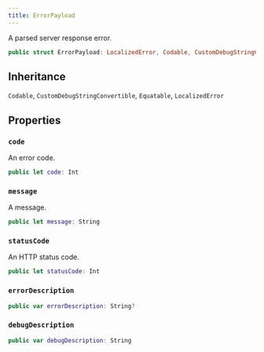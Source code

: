 ```yaml
---
title: ErrorPayload
---
```


A parsed server response error.

``` swift
public struct ErrorPayload: LocalizedError, Codable, CustomDebugStringConvertible, Equatable 
```

## Inheritance

`Codable`, `CustomDebugStringConvertible`, `Equatable`, `LocalizedError`

## Properties

### `code`

An error code.

``` swift
public let code: Int
```

### `message`

A message.

``` swift
public let message: String
```

### `statusCode`

An HTTP status code.

``` swift
public let statusCode: Int
```

### `errorDescription`

``` swift
public var errorDescription: String? 
```

### `debugDescription`

``` swift
public var debugDescription: String 
```
